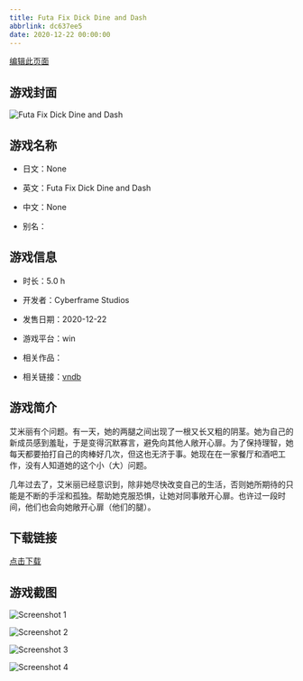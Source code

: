 ```yaml
---
title: Futa Fix Dick Dine and Dash
abbrlink: dc637ee5
date: 2020-12-22 00:00:00
---
```

[编辑此页面](https://github.com/ACG-3/ADV3-source/blob/main/source/_posts/games/Futa%20Fix%20Dick%20Dine%20and%20Dash.md)

## 游戏封面

![Futa Fix Dick Dine and Dash](https://pan.timero.xyz/d/onedrive/img_lib_001/Futa%20Fix%20Dick%20Dine%20and%20Dash_cover.avif)


## 游戏名称

- 日文：None
- 英文：Futa Fix Dick Dine and Dash
- 中文：None

- 别名：


## 游戏信息

- 时长：5.0 h
- 开发者：Cyberframe Studios
- 发售日期：2020-12-22
- 游戏平台：win
- 相关作品：

- 相关链接：[vndb](https://vndb.org/v29897)


## 游戏简介

艾米丽有个问题。有一天，她的两腿之间出现了一根又长又粗的阴茎。她为自己的新成员感到羞耻，于是变得沉默寡言，避免向其他人敞开心扉。为了保持理智，她每天都要拍打自己的肉棒好几次，但这也无济于事。她现在在一家餐厅和酒吧工作，没有人知道她的这个小（大）问题。

几年过去了，艾米丽已经意识到，除非她尽快改变自己的生活，否则她所期待的只能是不断的手淫和孤独。帮助她克服恐惧，让她对同事敞开心扉。也许过一段时间，他们也会向她敞开心扉（他们的腿）。




## 下载链接

[点击下载](https://pan.timero.xyz/onedrive/adv_lib_001/Futa%20Fix%20Dick%20Dine%20and%20Dash)


## 游戏截图


![Screenshot 1](https://pan.timero.xyz/d/onedrive/img_lib_001/Futa%20Fix%20Dick%20Dine%20and%20Dash_Screenshot_1.avif)

![Screenshot 2](https://pan.timero.xyz/d/onedrive/img_lib_001/Futa%20Fix%20Dick%20Dine%20and%20Dash_Screenshot_2.avif)

![Screenshot 3](https://pan.timero.xyz/d/onedrive/img_lib_001/Futa%20Fix%20Dick%20Dine%20and%20Dash_Screenshot_3.avif)

![Screenshot 4](https://pan.timero.xyz/d/onedrive/img_lib_001/Futa%20Fix%20Dick%20Dine%20and%20Dash_Screenshot_4.avif)

